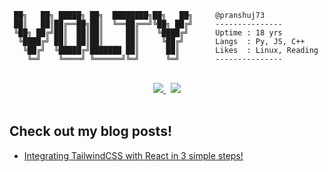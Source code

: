 ```
 ██╗   ██╗ █████╗ ██╗  ████████╗██╗   ██╗     @pranshuj73
 ██║   ██║██╔══██╗██║  ╚══██╔══╝╚██╗ ██╔╝     ---------------
 ╚██╗ ██╔╝██║  ██║██║     ██║    ╚████╔╝      Uptime : 18 yrs
  ╚████╔╝ ██║  ██║██║     ██║     ╚██╔╝       Langs  : Py, JS, C++
   ╚██╔╝  ╚█████╔╝███████ ██║      ██║        Likes  : Linux, Reading
    ╚═╝    ╚════╝ ╚══════╝╚═╝      ╚═╝        ---------------
```
<!-- SOCIALS -->

<br />
<div align="center">
 <a href="https://twitter.com/pranshuj73">
  <img src="https://img.shields.io/badge/Twitter-@pranshuj73-blue?color=efefef&style=for-the-badge&logo=twitter" />
 </a>
 &nbsp;
 <a href="https://www.linkedin.com/in/pranshu-jha-7ba383183/">
  <img src="https://img.shields.io/badge/LinkedIn-Pranshu Jha-blue?color=efefef&style=for-the-badge&logo=linkedin" />
 </a>
</div>
<br />

## Check out my blog posts!
<!-- BLOG-POST-LIST:START -->
- [Integrating TailwindCSS with React in 3 simple steps!](https://voltycodes.hashnode.dev/integrating-tailwindcss-with-react-in-3-simple-steps-1)
<!-- BLOG-POST-LIST:END -->
